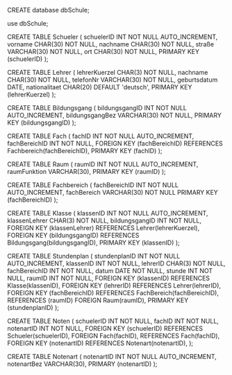 CREATE database dbSchule;

use dbSchule;

CREATE TABLE Schueler ( schuelerID INT NOT NULL AUTO_INCREMENT, vorname
CHAR(30) NOT NULL, nachname CHAR(30) NOT NULL, straße VARCHAR(30) NOT
NULL, ort CHAR(30) NOT NULL, PRIMARY KEY (schuelerID) );

CREATE TABLE Lehrer ( lehrerKuerzel CHAR(3) NOT NULL, nachname CHAR(30)
NOT NULL, telefonNr VARCHAR(30) NOT NULL, geburtsdatum DATE,
nationalitaet CHAR(20) DEFAULT \'deutsch\', PRIMARY KEY (lehrerKuerzel)
);

CREATE TABLE Bildungsgang ( bildungsgangID INT NOT NULL AUTO_INCREMENT,
bildungsgangBez VARCHAR(30) NOT NULL, PRIMARY KEY (bildungsgangID) );

CREATE TABLE Fach ( fachID INT NOT NULL AUTO_INCREMENT, fachBereichID
INT NOT NULL, FOREIGN KEY (fachBereichID) REFERENCES
Fachbereich(fachBereichID), PRIMARY KEY (fachID) );

CREATE TABLE Raum ( raumID INT NOT NULL AUTO_INCREMENT, raumFunktion
VARCHAR(30), PRIMARY KEY (raumID) );

CREATE TABLE Fachbereich ( fachBereichID INT NOT NULL AUTO_INCREMENT,
fachBereich VARCHAR(30) NOT NULL PRIMARY KEY (fachBereichID) );

CREATE TABLE Klasse ( klassenID INT NOT NULL AUTO_INCREMENT,
klassenLehrer CHAR(3) NOT NULL, bildungsgangID INT NOT NULL, FOREIGN KEY
(klassenLehrer) REFERENCES Lehrer(lehrerKuerzel), FOREIGN KEY
(bildungsgangID) REFERENCES Bildungsgang(bildungsgangID), PRIMARY KEY
(klassenID) );

CREATE TABLE Stundenplan ( stundenplanID INT NOT NULL AUTO_INCREMENT,
klassenID INT NOT NULL, lehrerID CHAR(3) NOT NULL, fachBereichID INT NOT
NULL, datum DATE NOT NULL, stunde INT NOT NULL, raumID INT NOT NULL,
FOREIGN KEY (klassenID) REFERENCES Klasse(klassenID), FOREIGN KEY
(lehrerID) REFERENCES Lehrer(lehrerID), FOREIGN KEY (fachBereichID)
REFERENCES FachBereich(fachBereichID), REFERENCES (raumID) FOREIGN
Raum(raumID), PRIMARY KEY (stundenplanID) );

CREATE TABLE Noten ( schuelerID INT NOT NULL, fachID INT NOT NULL,
notenartID INT NOT NULL, FOREIGN KEY (schuelerID) REFERENCES
Schueler(schuelerID), FOREIGN Fach(fachID), REFERENCES Fach(fachID),
FOREIGN KEY (notenartID) REFERENCES Notenart(notenartID), );

CREATE TABLE Notenart ( notenartID INT NOT NULL AUTO_INCREMENT,
notenartBez VARCHAR(30), PRIMARY (notenartID) );
